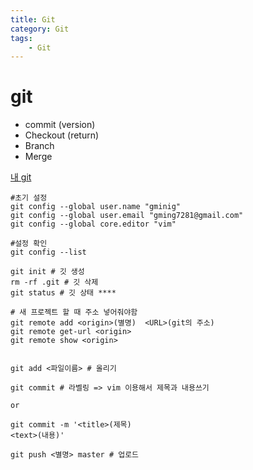 ```yaml
---
title: Git
category: Git
tags:
    - Git
---
```

# git

- commit (version)
- Checkout (return)
- Branch
- Merge

[내 git](https://github.com/GMINIG)

~~~git
#초기 설정
git config --global user.name "gminig"
git config --global user.email "gming7281@gmail.com" 
git config --global core.editor "vim"

#설정 확인
git config --list

git init # 깃 생성
rm -rf .git # 깃 삭제
git status # 깃 상태 ****

# 새 프로젝트 할 때 주소 넣어줘야함
git remote add <origin>(별명)  <URL>(git의 주소)
git remote get-url <origin>
git remote show <origin>


git add <파일이름> # 올리기

git commit # 라벨링 => vim 이용해서 제목과 내용쓰기

or

git commit -m '<title>(제목)
<text>(내용)'

git push <별명> master # 업로드
